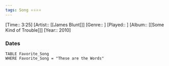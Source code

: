 ```yaml
---
tags: Song ⭐⭐⭐⭐ 
---
```

[Time:: 3:25]
[Artist:: [[James Blunt]]]
[Genre:: ]
[Played:: ]
[Album:: [[Some Kind of Trouble]]]
[Year:: 2010]
### Dates
````dataview
TABLE Favorite_Song
WHERE Favorite_Song = "These are the Words"
````